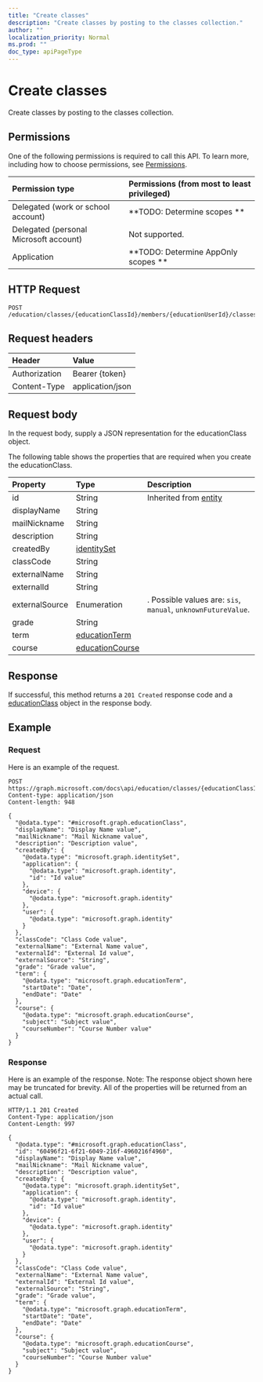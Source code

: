 ```yaml
---
title: "Create classes"
description: "Create classes by posting to the classes collection."
author: ""
localization_priority: Normal
ms.prod: ""
doc_type: apiPageType
---
```


# Create classes

Create classes by posting to the classes collection.

## Permissions
One of the following permissions is required to call this API. To learn more, including how to choose permissions, see [Permissions](/concepts/permissions-reference.md).

|Permission type|Permissions (from most to least privileged)|
|:---|:---|
|Delegated (work or school account)|**TODO: Determine scopes **|
|Delegated (personal Microsoft account)|Not supported.|
|Application|**TODO: Determine AppOnly scopes **|

## HTTP Request
<!-- {
  "blockType": "ignored"
}
-->
``` http
POST /education/classes/{educationClassId}/members/{educationUserId}/classes/$ref
```

## Request headers
|Header|Value|
|:---|:---|
|Authorization|Bearer {token}|
|Content-Type|application/json|

## Request body
In the request body, supply a JSON representation for the educationClass object.

The following table shows the properties that are required when you create the educationClass.

|Property|Type|Description|
|:---|:---|:---|
|id|String| Inherited from [entity](../resources/entity.md)|
|displayName|String||
|mailNickname|String||
|description|String||
|createdBy|[identitySet](../resources/identitySet.md)||
|classCode|String||
|externalName|String||
|externalId|String||
|externalSource|Enumeration|. Possible values are: `sis`, `manual`, `unknownFutureValue`.|
|grade|String||
|term|[educationTerm](../resources/educationTerm.md)||
|course|[educationCourse](../resources/educationCourse.md)||



## Response
If successful, this method returns a `201 Created` response code and a [educationClass](../resources/educationclass.md) object in the response body.

## Example

### Request
Here is an example of the request.
<!-- {
  "blockType": "request",
  "name": "create_educationclass_from_"
}
-->
``` http
POST https://graph.microsoft.com/docs\api/education/classes/{educationClassId}/members/{educationUserId}/classes
Content-type: application/json
Content-length: 948

{
  "@odata.type": "#microsoft.graph.educationClass",
  "displayName": "Display Name value",
  "mailNickname": "Mail Nickname value",
  "description": "Description value",
  "createdBy": {
    "@odata.type": "microsoft.graph.identitySet",
    "application": {
      "@odata.type": "microsoft.graph.identity",
      "id": "Id value"
    },
    "device": {
      "@odata.type": "microsoft.graph.identity"
    },
    "user": {
      "@odata.type": "microsoft.graph.identity"
    }
  },
  "classCode": "Class Code value",
  "externalName": "External Name value",
  "externalId": "External Id value",
  "externalSource": "String",
  "grade": "Grade value",
  "term": {
    "@odata.type": "microsoft.graph.educationTerm",
    "startDate": "Date",
    "endDate": "Date"
  },
  "course": {
    "@odata.type": "microsoft.graph.educationCourse",
    "subject": "Subject value",
    "courseNumber": "Course Number value"
  }
}
```

### Response
Here is an example of the response. Note: The response object shown here may be truncated for brevity. All of the properties will be returned from an actual call.
<!-- {
  "blockType": "response",
  "truncated": true,
  "@odata.type": "microsoft.graph.educationclass"
}
-->
``` http
HTTP/1.1 201 Created
Content-Type: application/json
Content-Length: 997

{
  "@odata.type": "#microsoft.graph.educationClass",
  "id": "60496f21-6f21-6049-216f-4960216f4960",
  "displayName": "Display Name value",
  "mailNickname": "Mail Nickname value",
  "description": "Description value",
  "createdBy": {
    "@odata.type": "microsoft.graph.identitySet",
    "application": {
      "@odata.type": "microsoft.graph.identity",
      "id": "Id value"
    },
    "device": {
      "@odata.type": "microsoft.graph.identity"
    },
    "user": {
      "@odata.type": "microsoft.graph.identity"
    }
  },
  "classCode": "Class Code value",
  "externalName": "External Name value",
  "externalId": "External Id value",
  "externalSource": "String",
  "grade": "Grade value",
  "term": {
    "@odata.type": "microsoft.graph.educationTerm",
    "startDate": "Date",
    "endDate": "Date"
  },
  "course": {
    "@odata.type": "microsoft.graph.educationCourse",
    "subject": "Subject value",
    "courseNumber": "Course Number value"
  }
}
```

